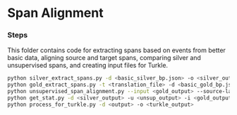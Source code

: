 # Span Alignment

### Steps

This folder contains code for extracting spans based on events from better basic data, aligning source and target spans, comparing silver and unsupervised spans, and creating input files for Turkle.

```bash
python silver_extract_spans.py -d <basic_silver_bp.json> -o <silver_output>
python gold_extract_spans.py -t <translation_file> -d <basic_gold_bp.json> -o <gold_output>
python unsupervised_span_alignment.py --input <gold_output> --source-lang en --target-lang ar --max-target-span-width <4> --output <unsup_output> --allow-overlap --decoding-method <greedy> --span-extractor <diffsum>
python get_stat.py -d <silver_output> -u <unsup_output> -i <gold_output> -o <output>
python process_for_turkle.py -d <output> -o <turkle_output>
```
